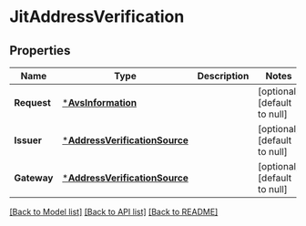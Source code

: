 # JitAddressVerification

## Properties
Name | Type | Description | Notes
------------ | ------------- | ------------- | -------------
**Request** | [***AvsInformation**](avs_information.md) |  | [optional] [default to null]
**Issuer** | [***AddressVerificationSource**](address_verification_source.md) |  | [optional] [default to null]
**Gateway** | [***AddressVerificationSource**](address_verification_source.md) |  | [optional] [default to null]

[[Back to Model list]](../README.md#documentation-for-models) [[Back to API list]](../README.md#documentation-for-api-endpoints) [[Back to README]](../README.md)


